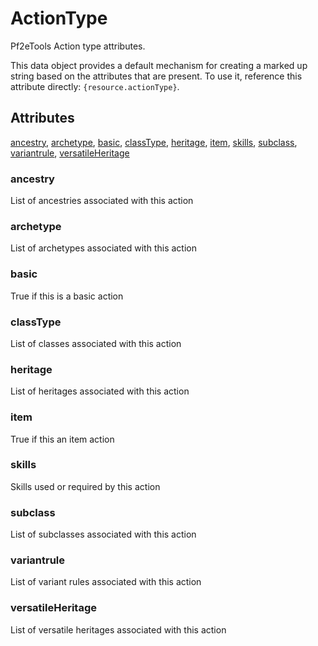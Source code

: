 # ActionType

Pf2eTools Action type attributes.

This data object provides a default mechanism for creating a marked up string based on the attributes that are present. To use it, reference this attribute directly: `{resource.actionType}`.

## Attributes

[ancestry](#ancestry), [archetype](#archetype), [basic](#basic), [classType](#classtype), [heritage](#heritage), [item](#item), [skills](#skills), [subclass](#subclass), [variantrule](#variantrule), [versatileHeritage](#versatileheritage)


### ancestry

List of ancestries associated with this action

### archetype

List of archetypes associated with this action

### basic

True if this is a basic action

### classType

List of classes associated with this action

### heritage

List of heritages associated with this action

### item

True if this an item action

### skills

Skills used or required by this action

### subclass

List of subclasses associated with this action

### variantrule

List of variant rules associated with this action

### versatileHeritage

List of versatile heritages associated with this action

